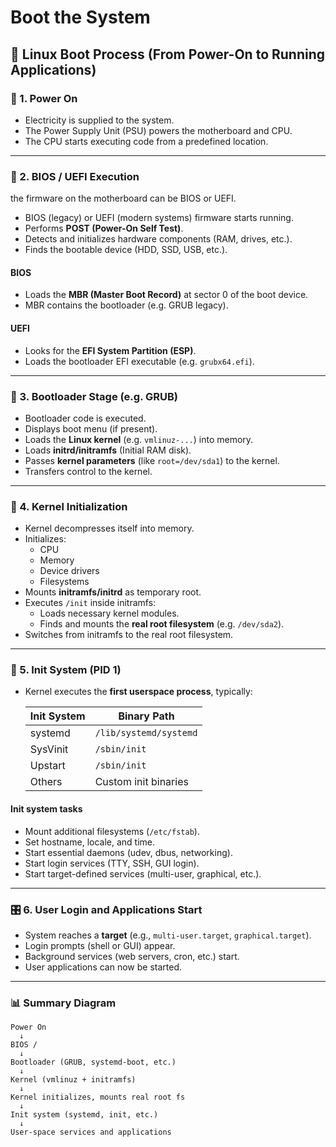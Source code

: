 # Boot the System

## 🐧 Linux Boot Process (From Power-On to Running Applications)

### 🔌 1. Power On

- Electricity is supplied to the system.
- The Power Supply Unit (PSU) powers the motherboard and CPU.
- The CPU starts executing code from a predefined location.

---

### 🧠 2. BIOS / UEFI Execution

the firmware on the motherboard can be BIOS or UEFI.

- BIOS (legacy) or UEFI (modern systems) firmware starts running.
- Performs **POST (Power-On Self Test)**.
- Detects and initializes hardware components (RAM, drives, etc.).
- Finds the bootable device (HDD, SSD, USB, etc.).

#### BIOS

- Loads the **MBR (Master Boot Record)** at sector 0 of the boot device.
- MBR contains the bootloader (e.g. GRUB legacy).

#### UEFI

- Looks for the **EFI System Partition (ESP)**.
- Loads the bootloader EFI executable (e.g. `grubx64.efi`).

---

### 🥾 3. Bootloader Stage (e.g. GRUB)

- Bootloader code is executed.
- Displays boot menu (if present).
- Loads the **Linux kernel** (e.g. `vmlinuz-...`) into memory.
- Loads **initrd/initramfs** (Initial RAM disk).
- Passes **kernel parameters** (like `root=/dev/sda1`) to the kernel.
- Transfers control to the kernel.

---

### 🧬 4. Kernel Initialization

- Kernel decompresses itself into memory.
- Initializes:
  - CPU
  - Memory
  - Device drivers
  - Filesystems
- Mounts **initramfs/initrd** as temporary root.
- Executes `/init` inside initramfs:
  - Loads necessary kernel modules.
  - Finds and mounts the **real root filesystem** (e.g. `/dev/sda2`).
- Switches from initramfs to the real root filesystem.

---

### 🧾 5. Init System (PID 1)

- Kernel executes the **first userspace process**, typically:

  | Init System | Binary Path                      |
  |-------------|----------------------------------|
  | systemd     | `/lib/systemd/systemd`           |
  | SysVinit    | `/sbin/init`                     |
  | Upstart     | `/sbin/init`                     |
  | Others      | Custom init binaries             |

#### Init system tasks

- Mount additional filesystems (`/etc/fstab`).
- Set hostname, locale, and time.
- Start essential daemons (udev, dbus, networking).
- Start login services (TTY, SSH, GUI login).
- Start target-defined services (multi-user, graphical, etc.).

---

### 🎛️ 6. User Login and Applications Start

- System reaches a **target** (e.g., `multi-user.target`, `graphical.target`).
- Login prompts (shell or GUI) appear.
- Background services (web servers, cron, etc.) start.
- User applications can now be started.

---

### 📊 Summary Diagram

```plaintext
Power On
  ↓
BIOS / 
  ↓
Bootloader (GRUB, systemd-boot, etc.)
  ↓
Kernel (vmlinuz + initramfs)
  ↓
Kernel initializes, mounts real root fs
  ↓
Init system (systemd, init, etc.)
  ↓
User-space services and applications
```
